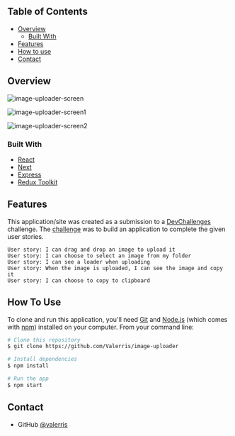 <!-- TABLE OF CONTENTS -->

## Table of Contents

- [Overview](#overview)
  - [Built With](#built-with)
- [Features](#features)
- [How to use](#how-to-use)
- [Contact](#contact)

<!-- OVERVIEW -->

## Overview

![image-uploader-screen](https://user-images.githubusercontent.com/49908329/95684184-794fcd00-0bf8-11eb-9aaf-88afa4318cb5.png)

![image-uploader-screen1](https://user-images.githubusercontent.com/49908329/95684438-781f9f80-0bfa-11eb-8574-990e07bf363d.png)

![image-uploader-screen2](https://user-images.githubusercontent.com/49908329/95684442-82da3480-0bfa-11eb-82a2-394cce0fad90.png)

### Built With

<!-- This section should list any major frameworks that you built your project using. Here are a few examples.-->

- [React](https://reactjs.org/)
- [Next](https://nextjs.org/)
- [Express](https://expressjs.com/)
- [Redux Toolkit](https://redux-toolkit.js.org)

## Features

<!-- List the features of your application or follow the template. Don't share the figma file here :) -->

This application/site was created as a submission to a [DevChallenges](https://devchallenges.io/challenges) challenge. The [challenge](https://devchallenges.io/challenges/O2iGT9yBd6xZBrOcVirx) was to build an application to complete the given user stories.

    User story: I can drag and drop an image to upload it
    User story: I can choose to select an image from my folder
    User story: I can see a loader when uploading
    User story: When the image is uploaded, I can see the image and copy it
    User story: I can choose to copy to clipboard

## How To Use

<!-- Example: -->

To clone and run this application, you'll need [Git](https://git-scm.com) and [Node.js](https://nodejs.org/en/download/) (which comes with [npm](http://npmjs.com)) installed on your computer. From your command line:

```bash
# Clone this repository
$ git clone https://github.com/Valerris/image-uploader

# Install dependencies
$ npm install

# Run the app
$ npm start
```

## Contact

- GitHub [@valerris](https://github.com/Valerris)
